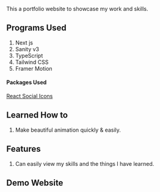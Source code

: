 This a portfolio website to showcase my work and skills.

## Programs Used

1. Next js
2. Sanity v3
3. TypeScript
4. Tailwind CSS
5. Framer Motion

#### Packages Used

[React Social Icons](https://www.npmjs.com/package/react-social-icons)

## Learned How to

1. Make beautiful animation quickly & easily.

## Features

1. Can easily view my skills and the things I have learned.

## Demo Website
